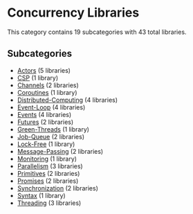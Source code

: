 # Concurrency Libraries

This category contains 19 subcategories with 43 total libraries.

## Subcategories

- [Actors](Actors.md) (5 libraries)
- [CSP](CSP.md) (1 library)
- [Channels](Channels.md) (2 libraries)
- [Coroutines](Coroutines.md) (1 library)
- [Distributed-Computing](Distributed-Computing.md) (4 libraries)
- [Event-Loop](Event-Loop.md) (4 libraries)
- [Events](Events.md) (4 libraries)
- [Futures](Futures.md) (2 libraries)
- [Green-Threads](Green-Threads.md) (1 library)
- [Job-Queue](Job-Queue.md) (2 libraries)
- [Lock-Free](Lock-Free.md) (1 library)
- [Message-Passing](Message-Passing.md) (2 libraries)
- [Monitoring](Monitoring.md) (1 library)
- [Parallelism](Parallelism.md) (3 libraries)
- [Primitives](Primitives.md) (2 libraries)
- [Promises](Promises.md) (2 libraries)
- [Synchronization](Synchronization.md) (2 libraries)
- [Syntax](Syntax.md) (1 library)
- [Threading](Threading.md) (3 libraries)
